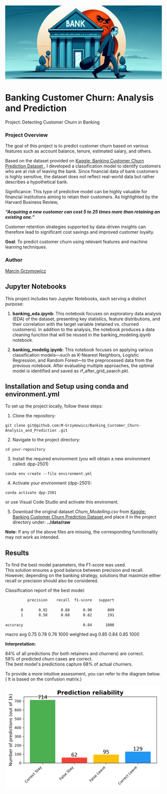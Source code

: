 ![project_logo](graphics/churn_3.png)

# Banking Customer Churn: Analysis and Prediction
Project: Detecting Customer Churn in Banking

### Project Overview
The goal of this project is to predict customer churn based on various features such as account balance, tenure, estimated salary, and others.

Based on the dataset provided on [Kaggle: Banking Customer Churn Prediction Dataset  ](https://www.https://www.kaggle.com/datasets/saurabhbadole/bank-customer-churn-prediction-dataset), I developed a classification model to identify customers who are at risk of leaving the bank. Since financial data of bank customers is highly sensitive, the dataset does not reflect real-world data but rather describes a hypothetical bank.

Significance: This type of predictive model can be highly valuable for financial institutions aiming to retain their customers. As highlighted by the Harvard Business Review, 


***“Acquiring a new customer can cost 5 to 25 times more than retaining an existing one.”*** 

Customer retention strategies supported by data-driven insights can therefore lead to significant cost savings and improved customer loyalty.


**Goal**: To predict customer churn using relevant features and machine learning techniques.

### Author

[Marcin Grzymowicz](https://github.com/M-Grzymowicz)

## Jupyter Notebooks

This project includes two Jupyter Notebooks, each serving a distinct purpose:

1. **banking_eda.ipynb**: 
This notebook focuses on exploratory data analysis (EDA) of the dataset, presenting key statistics, feature distributions, and their correlation with the target variable (retained vs. churned customers). In addition to the analysis, the notebook produces a data cleaning function that will be reused in the banking_modeling.ipynb notebook.


3. **banking_modelig.ipynb**: 
This notebook focuses on applying various classification models—such as K-Nearest Neighbors, Logistic Regression, and Random Forest—to the preprocessed data from the previous notebook. After evaluating multiple approaches, the optimal model is identified and saved as rf_after_grid_search.pkl.

## Installation and Setup using conda and environment.yml

To set up the project locally, follow these steps:

1. Clone the repository:
```
git clone git@github.com:M-Grzymowicz/Banking_Customer_Churn-Analysis_and_Prediction .git
```
2. Navigate to the project directory:
```
cd your-repository
```
3. Install the required environment (you will obtain a new environment called: dpp-2501)
```
conda env create --file environment.yml
```
4. Activate your environment (dpp-2501):
```
conda activate dpp-2501
```

or use Visual Code Studio and activate this enviroment.


5. Download the original dataset *Churn_Modelling.csv* from [Kaggle: Banking Customer Churn Prediction Dataset  ](https://www.https://www.kaggle.com/datasets/saurabhbadole/bank-customer-churn-prediction-dataset) and place it in the project directory under:  **../data/raw**


**Note:** If any of the above files are missing, the corresponding functionality may not work as intended.

## Results

To find the best model parameters, the F1-score was used.   
This solution ensures a good balance between precision and recall.
However, depending on the banking strategy, solutions that maximize either recall or precision should also be considered.

Classification report of the best model:

              precision    recall  f1-score   support

           0       0.92      0.88      0.90       809
           1       0.58      0.68      0.62       191

    accuracy                           0.84      1000
   macro avg       0.75      0.78      0.76      1000
weighted avg       0.85      0.84      0.85      1000




**Interpretation:**

84% of all predictions (for both retainers and churners) are correct.  
58% of predicted churn cases are correct.  
The best model's predictions capture 68% of actual churners.

To provide a more intuitive assessment, you can refer to the diagram below.
( It is based on the confusion matrix.)

<img src="results/figures/prediction_reliability.png" width="500"/>




